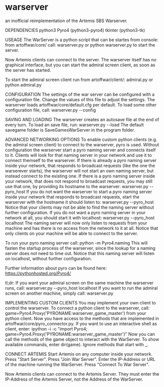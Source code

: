 # warserver
an inofficial reimplementation of the Artemis SBS Warserver.

DEPENDENCIES
python3
Pyro4 (python3-pyro4) 
tkinter (python3-tk)

USEAGE
The WarServer is a python script that can be startes from console:
from artoffwar/core/ call:
	warserver.py
or
	python warserver.py
to start the server. 

Now Artemis clients can connect to the server.
The warserver itself has no graphical interface, but you can start the admiral screen client, as soon as the server has started.

To start the admiral screen client run from artoffwar/client/:
	admiral.py
or
	python admiral.py


CONFIGURATION
The settings of the war server can be configured with a configuration file.
Change the values of this file to adjust the settings.
The warserver loads artoffwar/core/default.cfg per default.
To load some other configuration file, call:
	warserver.py --config <FILENAME>


SAVING AND LOADING
The warserver creates an autosave file at the end of every turn.
To load an save file, run:
	warserver.py --load <FILENAME>
The default savegame folder is SaveGamesWarServer in the program folder.


ADVANCED NETWORKING OPTIONS
To enable custom python clients (e.g. the admiral screen client) to connect to the warserver, pyro is used.
Without configuration the warserver start a pyro naming server and connects itself to it. Clients will look for that naming server in your network and use it to connect themself to the warserver.
If there is already a pyro naming server inside your network, that responds to broadcast requests (like the one the warserever starts), the warserver will not start an own naming server, but instead connect to the existing one.
If there is a pyro naming server inside your network, that does not respond to broadcast requests, you may still use that one, by providing its hostname to the warserver:
	warserver.py --pyro_host <HOSTNAME or IP>
If you do not want the warserver to start a pyro naming server inside your network that responds to broadcast requests, start the warserver with the hostname it should listen to:
	warserver.py --pyro_host <THIS MACHINES HOSTNAME or IP>
Notice that your clients may not be able to find the naming server without further configuration.
If you do not want a pyro naming server in your network at all, you should start it with localhost:
	warserver.py --pyro_host localhost
The naming server will now only listen to requests from your machine and has there is no access from the network to it at all. Notice that only clients on your machine will be able to connect to the server.

To run your pyro naming server call:
	python -m Pyro4.naming
This will fasten the startup process of the warserver, since the lookup for a naming server does not need to time out. Notice that this naming server will listen on localhost, without further configuration.

Further information about pyro can be found here:
https://pythonhosted.org/Pyro4/

tl;dr:
If you want your admiral screen on the same machine the warserver runs, call:
	warserver.py --pyro_host localhost
If you want to run the admiral screen on another machine, simply call:
	warserver.py
	

IMPLEMENTING CUSTOM CLIENTS
You may implement your own client to control the warserver.
To connect a python client to the warserver, call:
	game=Pyro4.Proxy('PYRONAME:warserver_game_master')
from your python client. Now you have access to the methods that are implemented in artoffwar/core/pyro_connector.py. 
If you want to use an interactive shell as client, enter:
	ipython -i -c "import Pyro4; game=Pyro4.Proxy('PYRONAME:warserver_game_master')"
Now you can call the methods of the game object to interact with the WarServer.
To show available commands, enter dir(game). Ignore methods that start with _.


CONNECT ARTEMIS
Start Artemis on any computer inside your network.
Press "Start Server".
Press "Join War Server".
Enter the IP-Address or URL of the machine running the WarServer.
Press "Connect To War Server".

Now Artemis clients can connect to the Artemis Server.
They must enter the IP-Address of the Artemis Server, not the Address of the WarServer.


